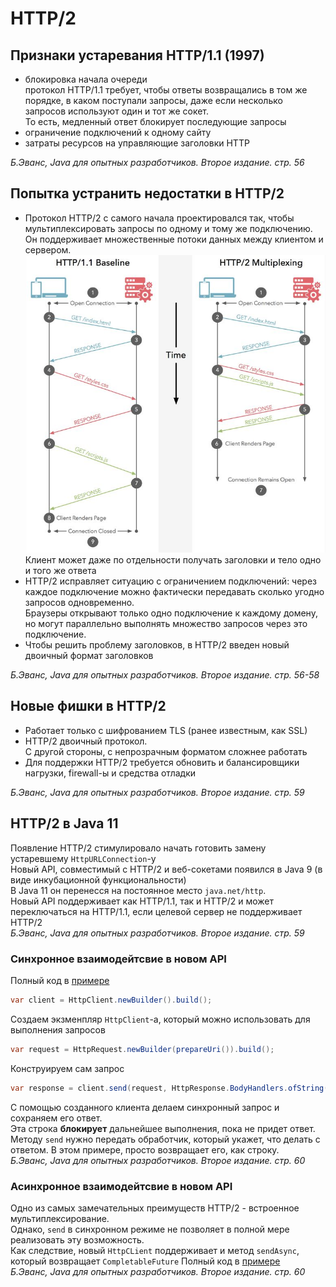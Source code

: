# HTTP/2
## Признаки устаревания HTTP/1.1 (1997)
- блокировка начала очереди\
протокол HTTP/1.1 требует, чтобы ответы возвращались в том же порядке, в каком поступали запросы, даже если несколько запросов используют один и тот же сокет.\
То есть, медленный ответ блокирует последующие запросы
- ограничение подключений к одному сайту
- затраты ресурсов на управляющие заголовки HTTP

_Б.Эванс, Java для опытных разработчиков. Второе издание. стр. 56_

## Попытка устранить недостатки в HTTP/2
- Протокол HTTP/2 с самого начала проектировался так, чтобы мультиплексировать запросы по одному и тому же подключению.\
Он поддерживает множественные потоки данных между клиентом и сервером.\
![](./img/http_2_multiplexing.png)
Клиент может даже по отдельности получать заголовки и тело одно и того же ответа
- HTTP/2 исправляет ситуацию с ограничением подключений: через каждое подключение можно фактически передавать сколько угодно запросов одновременно.\
Браузеры открывают только одно подключение к каждому домену, но могут параллельно выполнять множество запросов через это подключение.
- Чтобы решить проблему заголовков, в HTTP/2 введен новый двоичный формат заголовков

_Б.Эванс, Java для опытных разработчиков. Второе издание. стр. 56-58_

## Новые фишки в HTTP/2
- Работает только с шифрованием TLS (ранее известным, как SSL)
- HTTP/2 двоичный протокол.\
С другой стороны, с непрозрачным форматом сложнее работать
- Для поддержки HTTP/2 требуется обновить и балансировщики нагрузки, firewall-ы и средства отладки

_Б.Эванс, Java для опытных разработчиков. Второе издание. стр. 59_

## HTTP/2 в Java 11
Появление HTTP/2 стимулировало начать готовить замену устаревшему `HttpURLConnection`-у\
Новый API, совместимый с HTTP/2 и веб-сокетами появился в Java 9 (в виде инкубационной функциональности)\
В Java 11 он перенесся на постоянное место `java.net/http`.\
Новый API поддерживает как HTTP/1.1, так и HTTP/2 и может переключаться на HTTP/1.1, если целевой сервер не поддерживает HTTP/2\
_Б.Эванс, Java для опытных разработчиков. Второе издание. стр. 59_

### Синхронное взаимодейтсвие в новом API
Полный код в [примере](./example/NewHttpSyncExample.java)
```java
var client = HttpClient.newBuilder().build();
```
Создаем экзменпляр `HttpClient`-а, который можно использовать для выполнения запросов
```java
var request = HttpRequest.newBuilder(prepareUri()).build();
```
Конструируем сам запрос
```java
var response = client.send(request, HttpResponse.BodyHandlers.ofString(Charset.defaultCharset()));
```
С помощью созданного клиента делаем синхронный запрос и сохраняем его ответ.\
Эта строка **блокирует** дальнейшее выполнения, пока не придет ответ.\
Методу `send` нужно передать обработчик, который укажет, что делать с ответом. В этом примере, просто возвращает его, как строку.\
_Б.Эванс, Java для опытных разработчиков. Второе издание. стр. 60_

### Асинхронное взаимодейтсвие в новом API
Одно из самых замечательных преимуществ HTTP/2 - встроенное мультиплексирование.\
Однако, `send` в синхронном режиме не позволяет в полной мере реализовать эту возможность.\
Как следствие, новый `HttpCLient` поддерживает и метод `sendAsync`, который возвращает  `CompletableFuture`
Полный код в [примере](./example/NewHttpAsyncExample.java)\
_Б.Эванс, Java для опытных разработчиков. Второе издание. стр. 60_